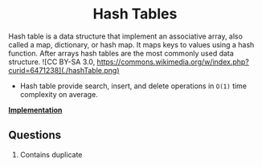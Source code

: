 <h1 align="center"> Hash Tables </h1>

Hash table is a data structure that implement an associative array, also called a map, dictionary, or hash map. It maps keys to values using a hash function. After arrays hash tables are the most commonly used data structure.
![CC BY-SA 3.0, https://commons.wikimedia.org/w/index.php?curid=6471238](./hashTable.png)

- Hash table provide search, insert, and delete operations in `O(1)` time complexity on average.

**[Implementation](./Implementation.ipynb)**

## Questions

1. Contains duplicate
